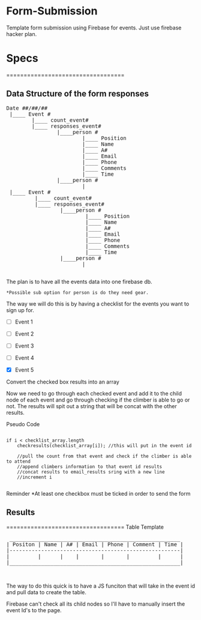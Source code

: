 Form-Submission
===============

Template form submission using Firebase for events. Just use firebase hacker plan.



<h1>Specs</h1>
==================================

Data Structure of the form responses
-----------------------

<pre>
Date ##/##/##
 |____ Event #
        |____ count_event#
        |____ responses_event#
                |____person #
                        |____ Position
                        |____ Name
                        |____ A#
                        |____ Email
                        |____ Phone
                        |____ Comments
                        |____ Time
                |____person #
                        |
 |____ Event #
         |____ count_event#
         |____ responses_event#
                 |____person #
                         |____ Position
                         |____ Name
                         |____ A#
                         |____ Email
                         |____ Phone
                         |____ Comments
                         |____ Time
                 |____person #
                        |
    </pre>      

The plan is to have all the events data into one firebase db. 
    
    *Possible sub option for person is do they need gear.

The way we will do this is by having a checklist for the events you want to sign up for.

- [ ] Event 1
- [ ] Event 2
- [ ] Event 3
- [ ] Event 4
- [x] Event 5


Convert the checked box results into an array

Now we need to go through each checked event and add it to the child node of each event and go through checking if the climber is able to go or not. The results will spit out a string that will be concat with the other results.

Pseudo Code

```

if i < checklist_array.length
    checkresults(checklist_array[i]); //this will put in the event id 

    //pull the count from that event and check if the climber is able to attend
    //append climbers information to that event id results
    //concat results to email_results sring with a new line
    //increment i


```

Reminder
*At least one checkbox must be ticked in order to send the form







<h2>Results</h2>
==================================
Table Template

<pre>
 ______________________________________________________
| Positon | Name | A# | Email | Phone | Comment | Time |
|------------------------------------------------------|
|         |      |    |       |       |         |      |
|______________________________________________________|

    </pre>

The way to do this quick is to have a JS funciton that will take in the event id and pull data to create the table.

Firebase can't check all its child nodes so I'll have to manually insert the event Id's to the page.

